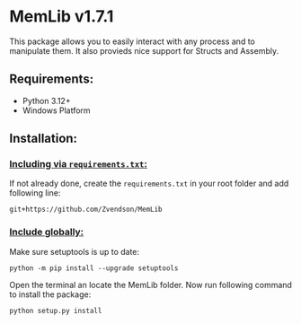 # **MemLib v1.7.1**

This package allows you to easily interact with any process and to manipulate them. 
It also provieds nice support for Structs and Assembly.

## Requirements:

- Python 3.12+
- Windows Platform

## Installation:


### <ins>**Including via `requirements.txt`:**</ins>
If not already done, create the `requirements.txt` in your root folder and add following line:
```
git+https://github.com/Zvendson/MemLib
```

### <ins>**Include globally:**</ins>
Make sure setuptools is up to date:
```
python -m pip install --upgrade setuptools
```

Open the terminal an locate the MemLib folder. Now run following command to install the package:
```
python setup.py install
```



